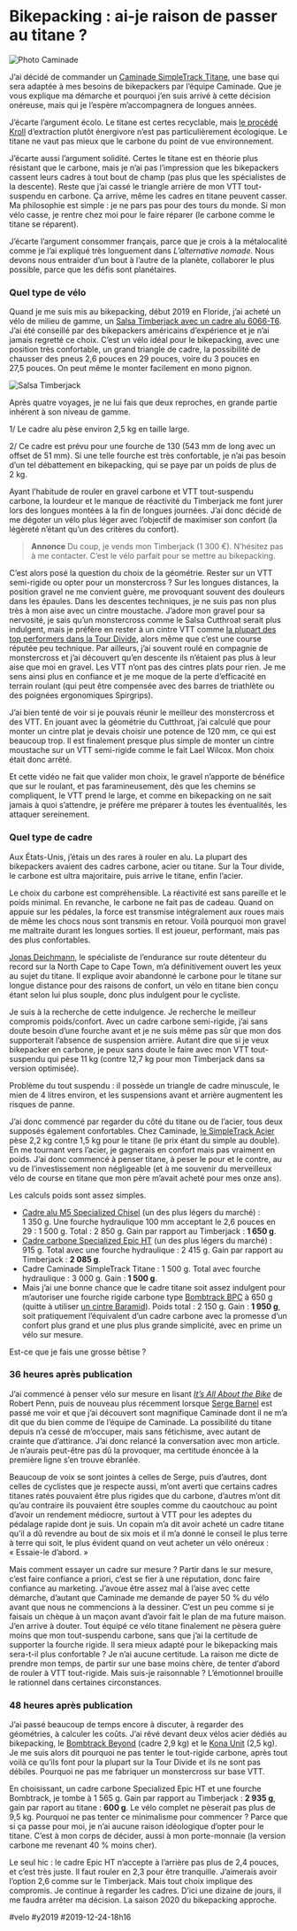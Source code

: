 # Bikepacking : ai-je raison de passer au titane ?

![Photo Caminade](_i/caminade.webp)

J’ai décidé de commander un [Caminade SimpleTrack Titane](https://caminade.eu/simpletrack.titane-572100-21.php), une base qui sera adaptée à mes besoins de bikepackers par l’équipe Caminade. Que je vous explique ma démarche et pourquoi j’en suis arrivé à cette décision onéreuse, mais qui je l’espère m’accompagnera de longues années.

J’écarte l’argument écolo. Le titane est certes recyclable, mais [le procédé Kroll](https://fr.wikipedia.org/wiki/Proc%C3%A9d%C3%A9_Kroll) d’extraction plutôt énergivore n’est pas particulièrement écologique. Le titane ne vaut pas mieux que le carbone du point de vue environnement.

J’écarte aussi l’argument solidité. Certes le titane est en théorie plus résistant que le carbone, mais je n’ai pas l’impression que les bikepackers cassent leurs cadres à tout bout de champ (pas plus que les spécialistes de la descente). Reste que j’ai cassé le triangle arrière de mon VTT tout-suspendu en carbone. Ça arrive, même les cadres en titane peuvent casser. Ma philosophie est simple : je ne pars pas pour des tours du monde. Si mon vélo casse, je rentre chez moi pour le faire réparer (le carbone comme le titane se réparent).

J’écarte l’argument consommer français, parce que je crois à la métalocalité comme je l’ai expliqué très longuement dans *L’alternative nomade*. Nous devons nous entraider d’un bout à l’autre de la planète, collaborer le plus possible, parce que les défis sont planétaires.

### Quel type de vélo

Quand je me suis mis au bikepacking, début 2019 en Floride, j’ai acheté un vélo de milieu de gamme, un [Salsa Timberjack avec un cadre alu 6066-T6](https://salsacycles.com/bikes/timberjack/2019_timberjack_nx_eagle_29). J’ai été conseillé par des bikepackers américains d’expérience et je n’ai jamais regretté ce choix. C’est un vélo idéal pour le bikepacking, avec une position très confortable, un grand triangle de cadre, la possibilité de chausser des pneus 2,6 pouces en 29 pouces, voire du 3 pouces en 27,5 pouces. On peut même le monter facilement en mono pignon.

![Salsa Timberjack](_i/P1090742.webp)

Après quatre voyages, je ne lui fais que deux reproches, en grande partie inhérent à son niveau de gamme.

1/ Le cadre alu pèse environ 2,5 kg en taille large.

2/ Ce cadre est prévu pour une fourche de 130 (543 mm de long avec un offset de 51 mm). Si une telle fourche est très confortable, je n’ai pas besoin d’un tel débattement en bikepacking, qui se paye par un poids de plus de 2 kg.

Ayant l’habitude de rouler en gravel carbone et VTT tout-suspendu carbone, la lourdeur et le manque de réactivité du Timberjack me font jurer lors des longues montées à la fin de longues journées. J’ai donc décidé de me dégoter un vélo plus léger avec l’objectif de maximiser son confort (la légèreté n’étant qu’un des critères du confort).

> **Annonce** Du coup, je vends mon Timberjack (1 300 €). N’hésitez pas à me contacter. C’est le vélo parfait pour se mettre au bikepacking.

C’est alors posé la question du choix de la géométrie. Rester sur un VTT semi-rigide ou opter pour un monstercross ? Sur les longues distances, la position gravel ne me convient guère, me provoquant souvent des douleurs dans les épaules. Dans les descentes techniques, je ne suis pas non plus très à mon aise avec un cintre moustache. J’adore mon gravel pour sa nervosité, je sais qu’un monstercross comme le Salsa Cutthroat serait plus indulgent, mais je préfère en rester à un cintre VTT comme [la plupart des top performers dans la Tour Divide](../9/a-la-recherche-du-velo-de-bikepacking-ideal.md), alors même que c’est une course réputée peu technique. Par ailleurs, j’ai souvent roulé en compagnie de monstercross et j’ai découvert qu’en descente ils n’étaient pas plus à leur aise que moi en gravel. Les VTT n’ont pas des cintres plats pour rien. Je me sens ainsi plus en confiance et je me moque de la perte d’efficacité en terrain roulant (qui peut être compensée avec des barres de triathlète ou des poignées ergonomiques Spirgrips).

J’ai bien tenté de voir si je pouvais réunir le meilleur des monstercross et des VTT. En jouant avec la géométrie du Cutthroat, j’ai calculé que pour monter un cintre plat je devais choisir une potence de 120 mm, ce qui est beaucoup trop. Il est finalement presque plus simple de monter un cintre moustache sur un VTT semi-rigide comme le fait Lael Wilcox. Mon choix était donc arrêté.

Et cette vidéo ne fait que valider mon choix, le gravel n’apporte de bénéfice que sur le roulant, et pas faramineusement, dès que les chemins se compliquent, le VTT prend le large, et comme en bikepacking on ne sait jamais à quoi s’attendre, je préfère me préparer à toutes les éventualités, les attaquer sereinement.

### Quel type de cadre

Aux États-Unis, j’étais un des rares à rouler en alu. La plupart des bikepackers avaient des cadres carbone, acier ou titane. Sur la Tour divide, le carbone est ultra majoritaire, puis arrive le titane, enfin l’acier.

Le choix du carbone est compréhensible. La réactivité est sans pareille et le poids minimal. En revanche, le carbone ne fait pas de cadeau. Quand on appuie sur les pédales, la force est transmise intégralement aux roues mais de même les chocs nous sont transmis en retour. Voilà pourquoi mon gravel me maltraite durant les longues sorties. Il est joueur, performant, mais pas des plus confortables.

[Jonas Deichmann](https://bikepacking.com/plan/jonas-deichmann-north-cape-to-cape-town-record/), le spécialiste de l’endurance sur route détenteur du record sur la North Cape to Cape Town, m’a définitivement ouvert les yeux au sujet du titane. Il explique avoir abandonné le carbone pour le titane sur longue distance pour des raisons de confort, un vélo en titane bien conçu étant selon lui plus souple, donc plus indulgent pour le cycliste.

Je suis à la recherche de cette indulgence. Je recherche le meilleur compromis poids/confort. Avec un cadre carbone semi-rigide, j’ai sans doute besoin d’une fourche avant et je ne suis même pas sûr que mon dos supporterait l’absence de suspension arrière. Autant dire que si je veux bikepacker en carbone, je peux sans doute le faire avec mon VTT tout-suspendu qui pèse 11 kg (contre 12,7 kg pour mon Timberjack dans sa version optimisée).

Problème du tout suspendu : il possède un triangle de cadre minuscule, le mien de 4 litres environ, et les suspensions avant et arrière augmentent les risques de panne.

J’ai donc commencé par regarder du côté du titane ou de l’acier, tous deux supposés également confortables. Chez Caminade, [le SimpleTrack Acier](https://caminade.eu/simpletrack.acier-57900-9.php) pèse 2,2 kg contre 1,5 kg pour le titane (le prix étant du simple au double). En me tournant vers l’acier, je gagnerais en confort mais pas vraiment en poids. J’ai donc commencé à penser titane, à peser le pour et le contre, au vu de l’investissement non négligeable (et à me souvenir du merveilleux vélo de course en titane que mon père m’avait acheté pour mes onze ans).

Les calculs poids sont assez simples.

* [Cadre alu M5 Specialized Chisel](https://www.specialized.com/fr/fr/chisel-frameset/p/171131?color=264102-171131) (un des plus légers du marché) : 1 350 g. Une fourche hydraulique 100 mm acceptant le 2,6 pouces en 29 : 1 500 g. Total : 2 850 g. Gain par rapport au Timberjack : **1 650 g**.
* [Cadre carbone Specialized Epic HT](https://www.specialized.com/fr/fr/epic-hardtail/p/171127?color=264116-171127&searchText=91320-7004) (un des plus légers du marché) : 915 g. Total avec une fourche hydraulique : 2 415 g. Gain par rapport au Timberjack : **2 085 g**.
* Cadre Caminade SimpleTrack Titane : 1 500 g. Total avec fourche hydraulique : 3 000 g. Gain : **1 500 g**.
* Mais j’ai une bonne chance que le cadre titane soit assez indulgent pour m’autoriser une fourche rigide carbone type [Bombtrack BPC](http://bombtrack.com/parts/forks/bpc-fork/) à 650 g (quitte à utiliser [un cintre Baramid](https://www.baramind-bike.com/fr/cockpit/10-bam-mtb.html)). Poids total : 2 150 g. Gain : **1 950 g**, soit pratiquement l’équivalent d’un cadre carbone avec la promesse d’un confort plus grand et une plus plus grande simplicité, avec en prime un vélo sur mesure.

Est-ce que je fais une grosse bêtise ?

### 36 heures après publication

J’ai commencé à penser vélo sur mesure en lisant [*It’s All About the Bike*](../../2018/12/livre-il-ny-a-que-le-velo-dans-la-vie.md) de Robert Penn, puis de nouveau plus récemment lorsque [Serge Barnel](http://www.gravelbybarnel.fr/) est passé me voir et que j’ai découvert sont magnifique Caminade dont il ne m’a dit que du bien comme de l’équipe de Caminade. La possibilité du titane depuis n’a cessé de m’occuper, mais sans fétichisme, avec autant de crainte que d’attirance. J’ai donc relancé la conversation avec mon article. Je n’aurais peut-être pas dû la provoquer, ma certitude énoncée à la première ligne s’en trouve ébranlée.

Beaucoup de voix se sont jointes à celles de Serge, puis d’autres, dont celles de cyclistes que je respecte aussi, m’ont averti que certains cadres titanes ratés pouvaient être plus rigides que du carbone, d’autres m’ont dit qu’au contraire ils pouvaient être souples comme du caoutchouc au point d’avoir un rendement médiocre, surtout à VTT pour les adeptes du pédalage rapide dont je suis. Un copain m’a dit avoir acheté un cadre titane qu’il a dû revendre au bout de six mois et il m’a donné le conseil le plus terre à terre qui soit, le plus évident quand on veut acheter un vélo onéreux : « Essaie-le d’abord. »

Mais comment essayer un cadre sur mesure ? Partir dans le sur mesure, c’est faire confiance a priori, c’est se fier à une réputation, donc faire confiance au marketing. J’avoue être assez mal à l’aise avec cette démarche, d’autant que Caminade me demande de payer 50 % du vélo avant que nous ne commencions à la dessiner. C’est un peu comme si je faisais un chèque à un maçon avant d’avoir fait le plan de ma future maison. J’en arrive à douter. Tout équipé ce vélo titane finalement ne pèsera guère moins que mon tout-suspendu carbone, sans que j’ai la certitude de supporter la fourche rigide. Il sera mieux adapté pour le bikepacking mais sera-t-il plus confortable ? Je n’ai aucune certitude. La raison me dicte de prendre mon temps, de partir sur une base moins chère, de tenter d’abord de rouler à VTT tout-rigide. Mais suis-je raisonnable ? L’émotionnel brouille le rationnel dans certaines circonstances.

### 48 heures après publication

J’ai passé beaucoup de temps encore à discuter, à regarder des géométries, à calculer les coûts. J’ai rêvé devant deux vélos acier dédiés au bikepacking, le [Bombtrack Beyond](http://bombtrack.com/2020-beyond-plus-adv/) (cadre 2,9 kg) et le [Kona Unit](https://konaworld.com/unit_x.cfm) (2,5 kg). Je me suis alors dit pourquoi ne pas tenter le tout-rigide carbone, après tout voilà ce qu’ils font pour la plupart sur la Tour Divide et ils ne sont pas débiles. Pourquoi ne pas me fabriquer un monstercross sur base VTT.

En choisissant, un cadre carbone Specialized Epic HT et une fourche Bombtrack, je tombe à 1 565 g. Gain par rapport au Timberjack : **2 935 g**, gain par raport au titane : **600 g**. Le vélo complet ne pèserait pas plus de 9,5 kg. Pourquoi ne pas tenter ce minimalisme pour commencer ? Parce que si ça passe pour moi, je n’ai aucune raison idéologique d’opter pour le titane. C’est à mon corps de décider, aussi à mon porte-monnaie (la version carbone me revenant 40 % moins cher).

Le seul hic : le cadre Epic HT n’accepte à l’arrière pas plus de 2,4 pouces, et c’est très juste. Il faut rouler en 2,3 pour être tranquille. J’aimerais avoir l’option 2,6 comme sur le Timberjack. Mais tout choix implique des compromis. Je continue à regarder les cadres. D’ici une dizaine de jours, il me faudra arrêter ma décision. La saison 2020 du bikepacking approche.



#velo #y2019 #2019-12-24-18h16

